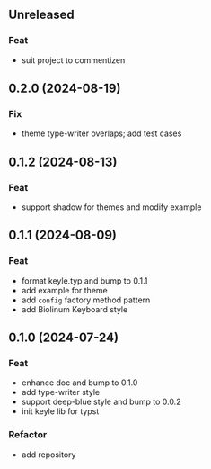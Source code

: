 ## Unreleased

### Feat

- suit project to commentizen

## 0.2.0 (2024-08-19)

### Fix

- theme type-writer overlaps; add test cases

## 0.1.2 (2024-08-13)

### Feat

- support shadow for themes and modify example

## 0.1.1 (2024-08-09)

### Feat

- format keyle.typ and bump to 0.1.1
- add example for theme
- add `config` factory method pattern
- add Biolinum Keyboard style

## 0.1.0 (2024-07-24)

### Feat

- enhance doc and bump to 0.1.0
- add type-writer style
- support deep-blue style and bump to 0.0.2
- init keyle lib for typst

### Refactor

- add repository
